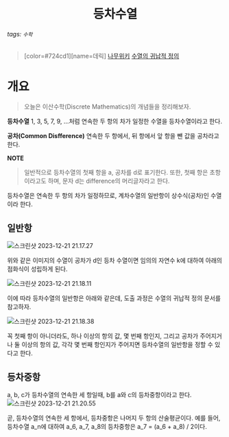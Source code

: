 <h1><center> 등차수열 </center></h1>

###### tags: `수학`
> [color=#724cd1][name=데릭]
> [나무위키](https://namu.wiki/w/%EB%93%B1%EC%B0%A8%EC%88%98%EC%97%B4)
> [수열의 귀납적 정의](https://namu.wiki/w/%EC%88%98%EC%97%B4%EC%9D%98%20%EA%B7%80%EB%82%A9%EC%A0%81%20%EC%A0%95%EC%9D%98#s-2.1.1)

# 개요

> 오늘은 이산수학(Discrete Mathematics)의 개념들을 정리해보자.

**등차수열**
1, 3, 5, 7, 9, ...처럼 연속한 두 항의 차가 일정한 수열을 등차수열이라고 한다. 

**공차(Common Disfference)**
연속한 두 항에서, 뒤 항에서 앞 항을 뺀 값을 공차라고 한다. 

**NOTE**

> 일반적으로 등차수열의 첫째 항을 a, 공차를 d로 표기한다. 또한, 첫째 항은 초항이라고도 하며, 문자 d는 difference의 머리글자라고 한다. 

등차수열은 연속한 두 항의 차가 일정하므로, 계차수열의 일반항이 상수식(공차)인 수열이라 한다.

## 일반항

![스크린샷 2023-12-21 21.17.27](https://hackmd.io/_uploads/HJz1psbwT.png)

위와 같은 이미지의 수열이 공차가 d인 등차 수열이면 임의의 자연수 k에 대하여 아래의 점화식이 성립하게 된다. 

![스크린샷 2023-12-21 21.18.11](https://hackmd.io/_uploads/B1pbaiWv6.png)

이에 따라 등차수열의 일반항은 아래와 같은데, 도출 과정은 수열의 귀납적 정의 문서를 참고하자.

![스크린샷 2023-12-21 21.18.38](https://hackmd.io/_uploads/BJd7aiWPT.png)

꼭 첫째 항이 아니더라도, 하나 이상의 항의 값, 몇 번째 항인지, 그리고 공차가 주어지거나 둘 이상의 항의 값, 각각 몇 번째 항인지가 주어지면 등차수열의 일반항을 정할 수 있다고 한다. 

## 등차중항

a, b, c가 등차수열의 연속한 세 항일때, b를 a와 c의 등차중항이라고 한다. 
![스크린샷 2023-12-21 21.20.55](https://hackmd.io/_uploads/S1W3TjbD6.png)

곧, 등차수열의 연속한 세 항에서, 등차중항은 나머지 두 항의 산술평균이다. 예를 들어, 등차수열 a_n에 대하여 a_6, a_7, a_8의 등차중항은 a_7 = (a_6 + a_8) / 2이다. 
